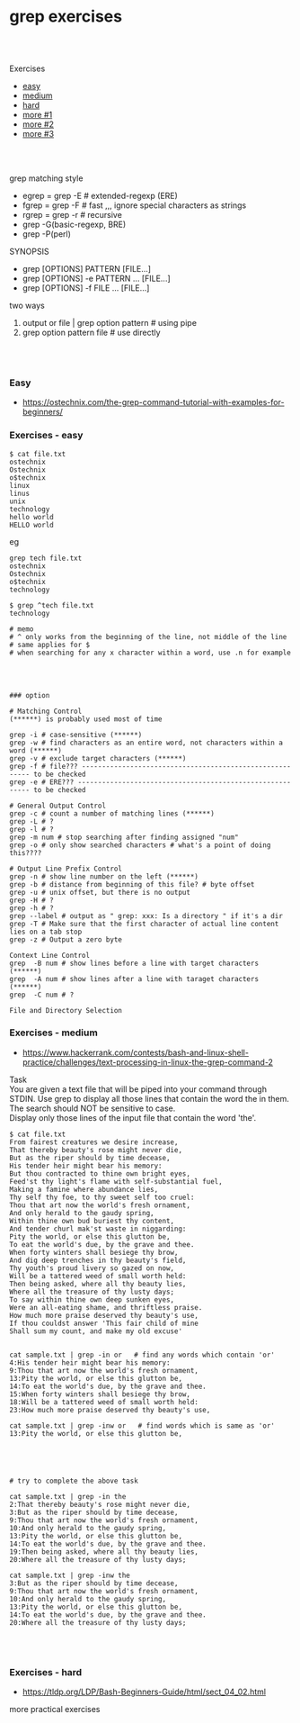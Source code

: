 # grep exercises

<br/>
<br/>

Exercises
- [easy](#easy)
- [medium](#medium)
- [hard](#hard)
- [more #1]()
- [more #2]()
- [more #3]()

<br/>
<br/>

grep matching style
- egrep = grep -E   # extended-regexp (ERE)
- fgrep = grep -F   # fast ,,, ignore special characters as strings
- rgrep = grep -r   # recursive
- grep -G(basic-regexp, BRE)
- grep -P(perl)

SYNOPSIS
- grep [OPTIONS] PATTERN [FILE...]
- grep [OPTIONS] -e PATTERN ... [FILE...]
- grep [OPTIONS] -f FILE ... [FILE...]

two ways
1. output or file | grep option pattern   # using pipe
2. grep option pattern file   # use directly

<br/>
<br/>

### Easy
- https://ostechnix.com/the-grep-command-tutorial-with-examples-for-beginners/

### Exercises - easy <a name="easy"></a>

```
$ cat file.txt
ostechnix
Ostechnix
o$technix
linux
linus
unix
technology
hello world
HELLO world
```

eg

```console
grep tech file.txt
ostechnix
Ostechnix
o$technix
technology

$ grep ^tech file.txt
technology

# memo
# ^ only works from the beginning of the line, not middle of the line
# same applies for $
# when searching for any x character within a word, use .n for example
```

<br/>
<br/>

```
### option

# Matching Control
(******) is probably used most of time

grep -i # case-sensitive (******)
grep -w # find characters as an entire word, not characters within a word (******)
grep -v # exclude target characters (******)
grep -f # file??? --------------------------------------------------------- to be checked
grep -e # ERE??? ---------------------------------------------------------- to be checked

# General Output Control
grep -c # count a number of matching lines (******)
grep -L # ?
grep -l # ?
grep -m num # stop searching after finding assigned "num"
grep -o # only show searched characters # what's a point of doing this????

# Output Line Prefix Control
grep -n # show line number on the left (******)
grep -b # distance from beginning of this file? # byte offset
grep -u # unix offset, but there is no output
grep -H # ?
grep -h # ?
grep --label # output as " grep: xxx: Is a directory " if it's a dir
grep -T # Make sure that the first character of actual line content lies on a tab stop
grep -z # Output a zero byte

Context Line Control
grep  -B num # show lines before a line with target characters (******)
grep  -A num # show lines after a line with taraget characters (******)
grep  -C num # ?

File and Directory Selection

````

### Exercises - medium <a name="medium"></a>

- https://www.hackerrank.com/contests/bash-and-linux-shell-practice/challenges/text-processing-in-linux-the-grep-command-2

Task  
You are given a text file that will be piped into your command through STDIN. Use grep to display all those lines that contain the word the in them.
The search should NOT be sensitive to case.  
Display only those lines of the input file that contain the word 'the'.  

```
$ cat file.txt
From fairest creatures we desire increase,
That thereby beauty's rose might never die,
But as the riper should by time decease,
His tender heir might bear his memory:
But thou contracted to thine own bright eyes,
Feed'st thy light's flame with self-substantial fuel,
Making a famine where abundance lies,
Thy self thy foe, to thy sweet self too cruel:
Thou that art now the world's fresh ornament,
And only herald to the gaudy spring,
Within thine own bud buriest thy content,
And tender churl mak'st waste in niggarding:
Pity the world, or else this glutton be,
To eat the world's due, by the grave and thee.
When forty winters shall besiege thy brow,
And dig deep trenches in thy beauty's field,
Thy youth's proud livery so gazed on now,
Will be a tattered weed of small worth held:
Then being asked, where all thy beauty lies,
Where all the treasure of thy lusty days;
To say within thine own deep sunken eyes,
Were an all-eating shame, and thriftless praise.
How much more praise deserved thy beauty's use,
If thou couldst answer 'This fair child of mine
Shall sum my count, and make my old excuse'
```

```console

cat sample.txt | grep -in or   # find any words which contain 'or'
4:His tender heir might bear his memory:
9:Thou that art now the world's fresh ornament,
13:Pity the world, or else this glutton be,
14:To eat the world's due, by the grave and thee.
15:When forty winters shall besiege thy brow,
18:Will be a tattered weed of small worth held:
23:How much more praise deserved thy beauty's use,

cat sample.txt | grep -inw or   # find words which is same as 'or'
13:Pity the world, or else this glutton be,





# try to complete the above task

cat sample.txt | grep -in the
2:That thereby beauty's rose might never die,
3:But as the riper should by time decease,
9:Thou that art now the world's fresh ornament,
10:And only herald to the gaudy spring,
13:Pity the world, or else this glutton be,
14:To eat the world's due, by the grave and thee.
19:Then being asked, where all thy beauty lies,
20:Where all the treasure of thy lusty days;

cat sample.txt | grep -inw the
3:But as the riper should by time decease,
9:Thou that art now the world's fresh ornament,
10:And only herald to the gaudy spring,
13:Pity the world, or else this glutton be,
14:To eat the world's due, by the grave and thee.
20:Where all the treasure of thy lusty days;

```

<br/>
<br/>

### Exercises - hard <a name="hard"></a>

- https://tldp.org/LDP/Bash-Beginners-Guide/html/sect_04_02.html

more practical exercises










